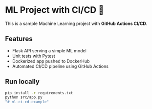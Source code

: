 # ML Project with CI/CD 🚀

This is a sample Machine Learning project with **GitHub Actions CI/CD**.

## Features
- Flask API serving a simple ML model
- Unit tests with Pytest
- Dockerized app pushed to DockerHub
- Automated CI/CD pipeline using GitHub Actions

## Run locally
```bash
pip install -r requirements.txt
python src/app.py
"# ml-ci-cd-example" 
